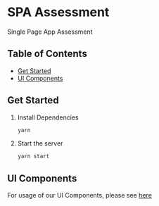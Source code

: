 # SPA Assessment

Single Page App Assessment

## Table of Contents

* [Get Started](#get-started)
* [UI Components](#ui-components)

## Get Started

1. Install Dependencies

    ```bash
    yarn
    ```

2. Start the server

    ```bash
    yarn start
    ```

## UI Components

For usage of our UI Components, please see [here](https://intellihr.gitlab.io/ui-components)
